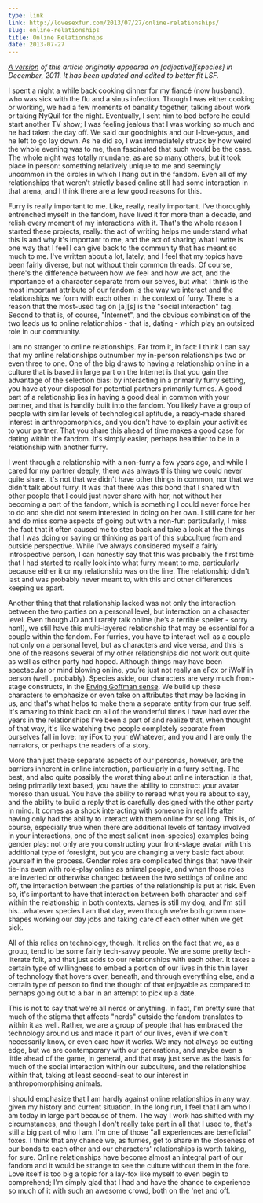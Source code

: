 ```yaml
---
type: link
link: http://lovesexfur.com/2013/07/27/online-relationships/
slug: online-relationships
title: Online Relationships
date: 2013-07-27
---
```


*[A version](http://adjectivespecies.com/2011/12/28/online-relationships/) of
this article originally appeared on \[adjective\]\[species\] in December, 2011.
It has been updated and edited to better fit LSF.*

I spent a night a while back cooking dinner for my fianc&eacute; (now husband),
who was sick with the flu and a sinus infection. Though I was either cooking or
working, we had a few moments of banality together, talking about work or taking
NyQuil for the night. Eventually, I sent him to bed before he could start
another TV show; I was feeling jealous that I was working so much and he had
taken the day off. We said our goodnights and our I-love-yous, and he left to go
lay down. As he did so, I was immediately struck by how weird the whole evening
was to me, then fascinated that such would be the case. The whole night was
totally mundane, as are so many others, but it took place in person: something
relatively unique to me and seemingly uncommon in the circles in which I hang
out in the fandom. Even all of my relationships that weren't strictly based
online still had some interaction in that arena, and I think there are a few
good reasons for this.

Furry is really important to me. Like, really, really important. I've thoroughly
entrenched myself in the fandom, have lived it for more than a decade, and
relish every moment of my interactions with it. That's the whole reason I
started these projects, really: the act of writing helps me understand what this
is and why it's important to me, and the act of sharing what I write is one way
that I feel I can give back to the community that has meant so much to me. I've
written about a lot, lately, and I feel that my topics have been fairly diverse,
but not without their common threads. Of course, there's the difference between
how we feel and how we act, and the importance of a character separate from our
selves, but what I think is the most important attribute of our fandom is the
way we interact and the relationships we form with each other in the context of
furry. There is a reason that the most-used tag on \[a\]\[s\] is the "social
interaction" tag. Second to that is, of course, "Internet", and the obvious
combination of the two leads us to online relationships - that is, dating -
which play an outsized role in our community.<!--more-->

I am no stranger to online relationships. Far from it, in fact: I think I can
say that my online relationships outnumber my in-person relationships two or
even three to one. One of the big draws to having a relationship online in a
culture that is based in large part on the Internet is that you gain the
advantage of the selection bias: by interacting in a primarily furry setting,
you have at your disposal for potential partners primarily furries. A good part
of a relationship lies in having a good deal in common with your partner, and
that is handily built into the fandom. You likely have a group of people with
similar levels of technological aptitude, a ready-made shared interest in
anthropomorphics, and you don’t have to explain your activities to your partner.
That you share this ahead of time makes a good case for dating within the
fandom. It's simply easier, perhaps healthier to be in a relationship with
another furry.

I went through a relationship with a non-furry a few years ago, and while I
cared for my partner deeply, there was always this thing we could never quite
share. It's not that we didn't have other things in common, nor that we didn't
talk about furry. It was that there was this bond that I shared with other
people that I could just never share with her, not without her becoming a part
of the fandom, which is something I could never force her to do and she did not
seem interested in doing on her own. I still care for her and do miss some
aspects of going out with a non-fur: particularly, I miss the fact that it often
caused me to step back and take a look at the things that I was doing or saying
or thinking as part of this subculture from and outside perspective. While I've
always considered myself a fairly introspective person, I can honestly say that
this was probably the first time that I had started to really look into what
furry meant to me, particularly because either it or my relationship was on the
line. The relationship didn't last and was probably never meant to, with this
and other differences keeping us apart.

Another thing that that relationship lacked was not only the interaction between
the two parties on a personal level, but interaction on a character level. Even
though JD and I rarely talk online (he’s a terrible speller - sorry hon!), we
still have this multi-layered relationship that may be essential for a couple
within the fandom. For furries, you have to interact well as a couple not only
on a personal level, but as characters and vice versa, and this is one of the
reasons several of my other relationships did not work out quite as well as
either party had hoped. Although things may have been spectacular or mind
blowing online, you’re just not really an eFox or iWolf in person
(well...probably). Species aside, our characters are very much front-stage
constructs, in the [Erving Goffman
sense](http://adjectivespecies.com/2011/12/07/character-versus-self-2/). We
build up these characters to emphasize or even take on attributes that may be
lacking in us, and that's what helps to make them a separate entity from our
true self. It's amazing to think back on all of the wonderful times I have had
over the years in the relationships I've been a part of and realize that, when
thought of that way, it's like watching two people completely separate from
ourselves fall in love: my iFox to your eWhatever, and you and I are only the
narrators, or perhaps the readers of a story.

More than just these separate aspects of our personas, however, are the barriers
inherent in online interaction, particularly in a furry setting. The best, and
also quite possibly the worst thing about online interaction is that, being
primarily text based, you have the ability to construct your avatar moreso than
usual. You have the ability to reread what you're about to say, and the ability
to build a reply that is carefully designed with the other party in mind. It
comes as a shock interacting with someone in real life after having only had the
ability to interact with them online for so long. This is, of course, especially
true when there are additional levels of fantasy involved in your interactions,
one of the most salient (non-species) examples being gender play: not only are
you constructing your front-stage avatar with this additional type of foresight,
but you are changing a very basic fact about yourself in the process. Gender
roles are complicated things that have their tie-ins even with role-play online
as animal people, and when those roles are inverted or otherwise changed between
the two settings of online and off, the interaction between the parties of the
relationship is put at risk.  Even so, it's important to have that interaction
between both character and self within the relationship in both contexts. James
is still my dog, and I'm still his...whatever species I am that day, even though
we're both grown man-shapes working our day jobs and taking care of each other
when we get sick.

All of this relies on technology, though. It relies on the fact that we, as a
group, tend to be some fairly tech-savvy people. We are some pretty
tech-literate folk, and that just adds to our relationships with each other. It
takes a certain type of willingness to embed a portion of our lives in this thin
layer of technology that hovers over, beneath, and through everything else, and
a certain type of person to find the thought of that enjoyable as compared to
perhaps going out to a bar in an attempt to pick up a date.

This is not to say that we're all nerds or anything. In fact, I'm pretty sure
that much of the stigma that affects "nerds" outside the fandom translates to
within it as well. Rather, we are a group of people that has embraced the
technology around us and made it part of our lives, even if we don't necessarily
know, or even care how it works. We may not always be cutting edge, but we are
contemporary with our generations, and maybe even a little ahead of the game, in
general, and that may just serve as the basis for much of the social interaction
within our subculture, and the relationships within that, taking at least
second-seat to our interest in anthropomorphising animals.

I should emphasize that I am hardly against online relationships in any way,
given my history and current situation. In the long run, I feel that I am who I
am today in large part because of them. The way I work has shifted with my
circumstances, and though I don't really take part in all that I used to, that's
still a big part of who I am. I'm one of those "all experiences are beneficial"
foxes. I think that any chance we, as furries, get to share in the closeness of
our bonds to each other and our characters' relationships is worth taking, for
sure. Online relationships have become almost an integral part of our fandom and
it would be strange to see the culture without them in the fore. Love itself is
too big a topic for a lay-fox like myself to even begin to comprehend; I'm
simply glad that I had and have the chance to experience so much of it with such
an awesome crowd, both on the 'net and off.
